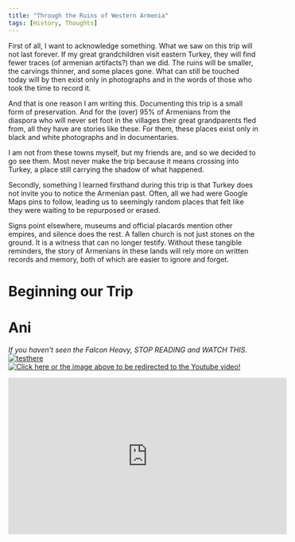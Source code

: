 ```yaml
---
title: "Through the Ruins of Western Armenia"
tags: [History, Thoughts]
---
```


First of all, I want to acknowledge something. What we saw on this trip will not last forever. If my great grandchildren visit eastern Turkey, they will find fewer traces (of armenian artifacts?) than we did. The ruins will be smaller, the carvings thinner, and some places gone. What can still be touched today will by then exist only in photographs and in the words of those who took the time to record it.

And that is one reason I am writing this. Documenting this trip is a small form of preservation. And for the (over) 95% of Armenians from the diaspora who will never set foot in the villages their great grandparents fled from, all they have are stories like these. For them, these places exist only in black and white photographs and in documentaries.

I am not from these towns myself, but my friends are, and so we decided to go see them. Most never make the trip because it means crossing into Turkey, a place still carrying the shadow of what happened.

Secondly, something I learned firsthand during this trip is that Turkey does not invite you to notice the Armenian past. Often, all we had were Google Maps pins to follow, leading us to seemingly random places that felt like they were waiting to be repurposed or erased.

Signs point elsewhere, museums and official placards mention other empires, and silence does the rest. A fallen church is not just stones on the ground. It is a witness that can no longer testify. Without these tangible reminders, the story of Armenians in these lands will rely more on written records and memory, both of which are easier to ignore and forget.

# Beginning our Trip

# Ani

_If you haven’t seen the Falcon Heavy, STOP READING and WATCH THIS._
[![testhere](https://www.teslarati.com/wp-content/uploads/2019/06/Falcon-Heavy-B1052-B1053-LZ-landing-SpaceX-1-3.jpg)](https://youtu.be/A0FZIwabctw)
[![Click here or the image above to be redirected to the Youtube video!]()](https://youtu.be/A0FZIwabctw)

<iframe width="560" height="315"
  src="https://youtu.be/A0FZIwabctw"
  title="Akhtamar boat ride"
  frameborder="0"
  allowfullscreen>
</iframe>